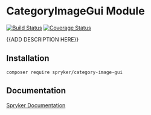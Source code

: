 # CategoryImageGui Module
[![Build Status](https://travis-ci.org/spryker/category-image-gui.svg)](https://travis-ci.org/spryker/category-image-gui)
[![Coverage Status](https://coveralls.io/repos/github/spryker/category-image-gui/badge.svg)](https://coveralls.io/github/spryker/category-image-gui)

{{ADD DESCRIPTION HERE}}

## Installation

```
composer require spryker/category-image-gui
```

## Documentation

[Spryker Documentation](https://academy.spryker.com/developing_with_spryker/module_guide/modules.html)
